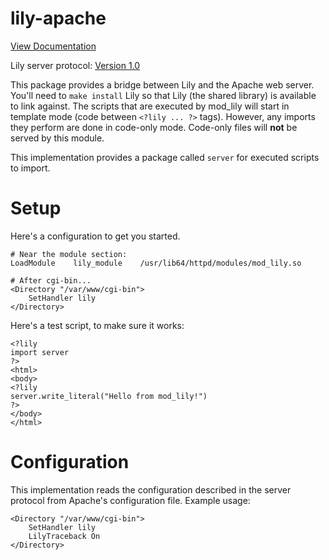 lily-apache
===========

[View Documentation](https://fascinatedbox.github.io/lily-apache/server/module.server.html)

Lily server protocol: [Version 1.0](https://github.com/FascinatedBox/lily-server-protocol)

This package provides a bridge between Lily and the Apache web server. You'll
need to `make install` Lily so that Lily (the shared library) is available to
link against. The scripts that are executed by mod_lily will start in template
mode (code between `<?lily ... ?>` tags). However, any imports they perform are
done in code-only mode. Code-only files will **not** be served by this module.

This implementation provides a package called `server` for executed scripts to
import.

# Setup

Here's a configuration to get you started.

```
# Near the module section:
LoadModule    lily_module    /usr/lib64/httpd/modules/mod_lily.so

# After cgi-bin...
<Directory "/var/www/cgi-bin">
    SetHandler lily
</Directory>
```

Here's a test script, to make sure it works:

```
<?lily
import server
?>
<html>
<body>
<?lily
server.write_literal("Hello from mod_lily!")
?>
</body>
</html>
```

# Configuration

This implementation reads the configuration described in the server protocol
from Apache's configuration file. Example usage:

```
<Directory "/var/www/cgi-bin">
    SetHandler lily
    LilyTraceback On
</Directory>
```
